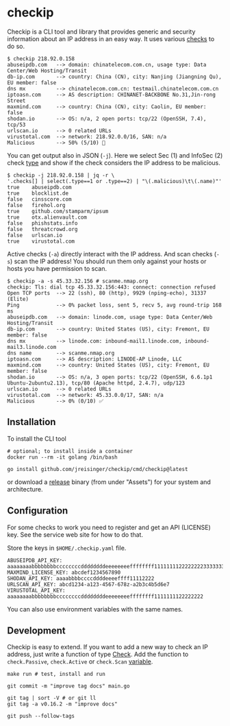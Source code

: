 # checkip

Checkip is a CLI tool and library that provides generic and security information about an IP address in an easy way. It uses various [checks](https://pkg.go.dev/github.com/jreisinger/checkip/check) to do so.

```
$ checkip 218.92.0.158
abuseipdb.com   --> domain: chinatelecom.com.cn, usage type: Data Center/Web Hosting/Transit
db-ip.com       --> country: China (CN), city: Nanjing (Jiangning Qu), EU member: false
dns mx          --> chinatelecom.com.cn: testmail.chinatelecom.com.cn
iptoasn.com     --> AS description: CHINANET-BACKBONE No.31,Jin-rong Street
maxmind.com     --> country: China (CN), city: Caolin, EU member: false
shodan.io       --> OS: n/a, 2 open ports: tcp/22 (OpenSSH, 7.4), tcp/53
urlscan.io      --> 0 related URLs
virustotal.com  --> network: 218.92.0.0/16, SAN: n/a
Malicious       --> 50% (5/10) 🚫
```

You can get output also in JSON (`-j`). Here we select Sec (1) and InfoSec (2) check [type](https://pkg.go.dev/github.com/jreisinger/checkip#Type) and show if the check considers the IP address to be malicious.

```
$ checkip -j 218.92.0.158 | jq -r \
'.checks[] | select(.type==1 or .type==2) | "\(.malicious)\t\(.name)"'
true	abuseipdb.com
true	blocklist.de
false	cinsscore.com
false	firehol.org
true	github.com/stamparm/ipsum
true	otx.alienvault.com
false	phishstats.info
false	threatcrowd.org
false	urlscan.io
true	virustotal.com
```

Active checks (`-a`) directly interact with the IP address. And scan checks (`-s`) scan the IP address! You should run them only against your hosts or hosts you have permission to scan.

```
$ checkip -a -s 45.33.32.156 # scanme.nmap.org
checkip: Tls: dial tcp 45.33.32.156:443: connect: connection refused
Open TCP ports  --> 22 (ssh), 80 (http), 9929 (nping-echo), 31337 (Elite)
Ping            --> 0% packet loss, sent 5, recv 5, avg round-trip 168 ms
abuseipdb.com   --> domain: linode.com, usage type: Data Center/Web Hosting/Transit
db-ip.com       --> country: United States (US), city: Fremont, EU member: false
dns mx          --> linode.com: inbound-mail1.linode.com, inbound-mail3.linode.com
dns name        --> scanme.nmap.org
iptoasn.com     --> AS description: LINODE-AP Linode, LLC
maxmind.com     --> country: United States (US), city: Fremont, EU member: false
shodan.io       --> OS: n/a, 3 open ports: tcp/22 (OpenSSH, 6.6.1p1 Ubuntu-2ubuntu2.13), tcp/80 (Apache httpd, 2.4.7), udp/123
urlscan.io      --> 0 related URLs
virustotal.com  --> network: 45.33.0.0/17, SAN: n/a
Malicious       --> 0% (0/10) ✅
```

## Installation

To install the CLI tool

```
# optional; to install inside a container
docker run --rm -it golang /bin/bash

go install github.com/jreisinger/checkip/cmd/checkip@latest
```

or download a [release](https://github.com/jreisinger/checkip/releases) binary (from under "Assets") for your system and architecture.

## Configuration

For some checks to work you need to register and get an API (LICENSE) key. See the service web site for how to do that.

Store the keys in `$HOME/.checkip.yaml` file.

```
ABUSEIPDB_API_KEY: aaaaaaaabbbbbbbbccccccccddddddddeeeeeeeeffffffff11111111222222223333333344444444
MAXMIND_LICENSE_KEY: abcdef1234567890
SHODAN_API_KEY: aaaabbbbccccddddeeeeffff11112222
URLSCAN_API_KEY: abcd1234-a123-4567-678z-a2b3c4b5d6e7
VIRUSTOTAL_API_KEY: aaaaaaaabbbbbbbbccccccccddddddddeeeeeeeeffffffff1111111122222222
```

You can also use environment variables with the same names.

## Development

Checkip is easy to extend. If you want to add a new way to check an IP address, just write a function of type [Check](https://pkg.go.dev/github.com/jreisinger/checkip#Check). Add the function to `check.Passive`, `check.Active` or `check.Scan` [variable](https://pkg.go.dev/github.com/jreisinger/checkip/check#pkg-variables).

```
make run # test, install and run

git commit -m "improve tag docs" main.go

git tag | sort -V # or git ll
git tag -a v0.16.2 -m "improve docs"

git push --follow-tags
```
